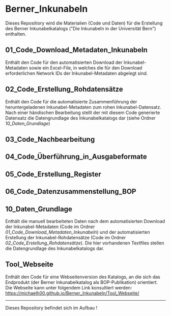 # Berner_Inkunabeln
Dieses Repositiory wird die Materialien (Code und Daten) für die Erstellung des Berner Inkunabelkatalogs ("Die Inkunabeln in der Universität Bern") enthalten.

## 01_Code_Download_Metadaten_Inkunabeln
Enthält den Code für den automatisierten Download der Inkunabel-Metadaten sowie ein Excel-File, in welches die für den Download erforderlichen Network IDs der Inkunabel-Metadaten abgelegt sind.

## 02_Code_Erstellung_Rohdatensätze
Enthält den Code für die automatisierte Zusammenführung der heruntergeladenen Inkunabel-Metadaten zum rohen Inkunabel-Datensatz. Nach einer händischen Bearbeitung stellt der mit diesem Code generierte Datensatz die Datengrundlage des Inkunabelkatalogs dar (siehe Ordner *10_Daten_Grundlage*)

## 03_Code_Nachbearbeitung

## 04_Code_Überführung_in_Ausgabeformate

## 05_Code_Erstellung_Register

## 06_Code_Datenzusammenstellung_BOP

## 10_Daten_Grundlage
Enthält die manuell bearbeiteten Daten nach dem automatisierten Download der Inkunabel-Metadaten (Code im Ordner *01_Code_Download_Metadaten_Inkunabeln*) und der automatisierten Erstellung der Inkunabel-Rohdatensätze (Code im Ordner *02_Code_Erstellung_Rohdatensätze*). Die hier vorhandenen Textfiles stellen die Datengrundlage des Inkunabelkatalogs dar.

## Tool_Webseite
Enthält den Code für eine Webseitenversion des Katalogs, an die sich das Endprodukt (der Berner Inkunabelkatalog als BOP-Publikation) orientiert.
Die Webseite kann unter folgendem Link konsultiert werden:  
https://michaelh00.github.io/Berner_Inkunabeln/Tool_Webseite/

---
Dieses Repository befindet sich im Aufbau !